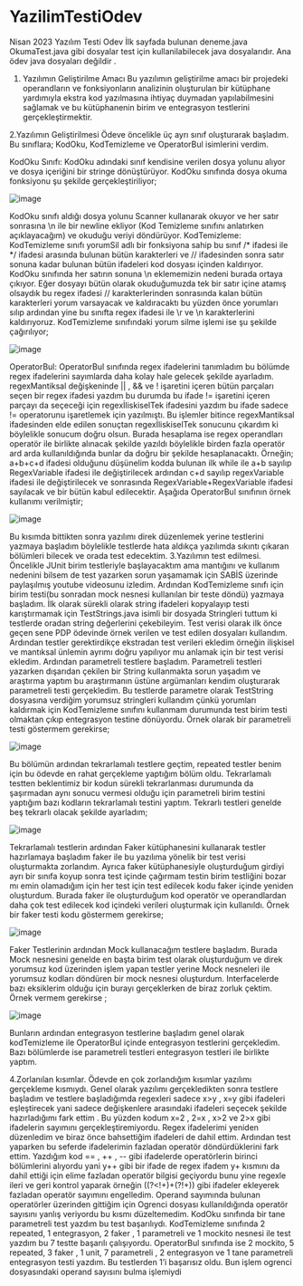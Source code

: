 # YazilimTestiOdev
Nisan 2023 Yazılım Testi Odev
İlk sayfada bulunan deneme.java OkumaTest.java gibi dosyalar test için kullanilabilecek java dosyalarıdır. Ana ödev java dosyaları değildir .

1. Yazılımın Geliştirilme Amacı 
Bu yazılımın geliştirilme amacı bir projedeki operandların ve fonksiyonların analizinin oluşturulan 
bir kütüphane yardımıyla ekstra kod yazılmasına ihtiyaç duymadan yapılabilmesini sağlamak ve bu 
kütüphanenin birim ve entegrasyon testlerini gerçekleştirmektir.

2.Yazılımın Geliştirilmesi 
Ödeve öncelikle üç ayrı sınıf oluşturarak başladım. Bu sınıflara; KodOku, KodTemizleme ve 
OperatorBul isimlerini verdim. 

KodOku Sınıfı: 
 KodOku adındaki sınıf kendisine verilen dosya yolunu alıyor ve dosya içeriğini bir stringe 
dönüştürüyor. KodOku sınıfında dosya okuma fonksiyonu şu şekilde gerçekleştiriliyor; 

![image](https://github.com/Saadet-T/YazilimTestiOdev-Junit/assets/68515706/1007dcb1-3b8d-485d-ab0b-5ca5c5c2358e)

KodOku sınıfı aldığı dosya yolunu Scanner kullanarak okuyor ve her satır sonrasına \n ile bir newline 
ekliyor (Kod Temizleme sınıfını anlatırken açıklayacağım) ve okuduğu veriyi döndürüyor. 
KodTemizleme: 
KodTemizleme sınıfı yorumSil adlı bir fonksiyona sahip bu sınıf /* ifadesi ile */ ifadesi arasında 
bulunan bütün karakterleri ve // ifadesinden sonra satır sonuna kadar bulunan bütün ifadeleri kod 
dosyası içinden kaldırıyor. KodOku sınıfında her satırın sonuna \n eklememizin nedeni burada ortaya 
çıkıyor. Eğer dosyayı bütün olarak okuduğumuzda tek bir satır içine atamış olsaydık bu regex ifadesi 
// karakterlerinden sonrasında kalan bütün karakterleri yorum varsayacak ve kaldıracaktı bu yüzden 
önce yorumları sılıp ardından yine bu sınıfta regex ifadesi ile \r ve \n karakterlerini kaldırıyoruz. 
KodTemizleme sınıfındaki yorum silme işlemi ise şu şekilde çağırılıyor; 

![image](https://github.com/Saadet-T/YazilimTestiOdev-Junit/assets/68515706/b8c24f2c-46b3-48f8-bb31-f259ad55a889)

OperatorBul: 
OperatorBul sınıfında regex ifadelerini tanımladım bu bölümde regex ifadelerini sayımlarda daha 
kolay hale gelecek şekilde ayarladım. regexMantiksal değişkeninde || , && ve ! işaretini içeren bütün 
parçaları seçen bir regex ifadesi yazdım bu durumda bu ifade != işaretini içeren parçayı da seçeceği 
için regexİliskiselTek ifadesini yazdım bu ifade sadece != operatorunu işaretlemek için yazılmıştı. 
Bu işlemler bitince regexMantiksal ifadesinden elde edilen sonuçtan regexİliskiselTek sonucunu 
çıkardım ki böylelikle sonucum doğru olsun. Burada hesaplama ise regex operandları operatör ile 
birlikte alınacak şekilde yazıldı böylelikle birden fazla operatör ard arda kullanıldığında bunlar da 
doğru bir şekilde hesaplanacaktı. Örneğin; 
a+b+c+d ifadesi olduğunu düşünelim kodda bulunan ilk while ile a+b sayılıp RegexVariable ifadesi 
ile değiştirilecek ardından c+d sayılıp regexVariable ifadesi ile değiştirilecek ve sonrasında 
RegexVariable+RegexVariable ifadesi sayılacak ve bir bütün kabul edilecektir. Aşağıda OperatorBul 
sınıfının örnek kullanımı verilmiştir; 

![image](https://github.com/Saadet-T/YazilimTestiOdev-Junit/assets/68515706/077dae6c-1a79-4371-a05f-8670365953b8)

Bu kısımda bittikten sonra yazılımı direk düzenlemek yerine testlerini yazmaya başladım böylelikle 
testlerde hata aldıkça yazılımda sıkıntı çıkaran bölümleri bilecek ve orada test edecektim. 
3.Yazılımın test edilmesi. 
Öncelikle JUnit birim testleriyle başlayacaktım ama mantığını ve kullanım nedenini bilsem de test 
yazarken sorun yaşamamak için SABİS üzerinde paylaşılmış youtube videosunu izledim. Ardından 
KodTemizleme sınıfı için birim testi(bu sonradan mock nesnesi kullanılan bir teste döndü) yazmaya 
başladım. İlk olarak sürekli olarak string ifadeleri kopyalayıp testi karıştırmamak için TestStrings.java 
isimli bir dosyada Stringleri tuttum ki testlerde oradan string değerlerini çekebileyim. Test verisi 
olarak ilk önce geçen sene PDP ödevinde örnek verilen ve test edilen dosyaları kullandım. Ardından 
testler gerektirdikçe ekstradan test verileri ekledim örneğin ilişkisel ve mantıksal ünlemin ayrımı 
doğru yapılıyor mu anlamak için bir test verisi ekledim. 
Ardından parametreli testlere başladım. Parametreli testleri yazarken dışarıdan çekilen bir String 
kullanmakta sorun yaşadım ve araştırma yaptım bu araştırmanın üstüne argümanları kendim 
oluşturarak parametreli testi gerçekledim. Bu testlerde parametre olarak TestString dosyasına 
verdiğim yorumsuz stringleri kullandım çünkü yorumları kaldırmak için KodTemizleme sınıfını 
kullanmam durumunda test birim testi olmaktan çıkıp entegrasyon testine dönüyordu. Örnek olarak 
bir parametreli testi göstermem gerekirse; 

![image](https://github.com/Saadet-T/YazilimTestiOdev-Junit/assets/68515706/82e709c7-37d0-49e0-bfea-a7551f7ff601)

Bu bölümün ardından tekrarlamalı testlere geçtim, repeated testler benim için bu ödevde en rahat 
gerçekleme yaptığım bölüm oldu. Tekrarlamalı testten beklentimiz bir kodun sürekli tekrarlanması 
durumunda da şaşırmadan aynı sonucu vermesi olduğu için parametreli birim testini yaptığım bazı 
kodların tekrarlamalı testini yaptım. Tekrarlı testleri genelde beş tekrarlı olacak şekilde ayarladım; 

![image](https://github.com/Saadet-T/YazilimTestiOdev-Junit/assets/68515706/cb299ccd-f444-4652-ab12-5e1990f51de4)

Tekrarlamalı testlerin ardından Faker kütüphanesini kullanarak testler hazırlamaya başladım faker ile 
bu yazılıma yönelik bir test verisi oluşturmakta zorlandım. Ayrıca faker kütüphanesiyle oluşturduğum 
girdiyi ayrı bir sınıfa koyup sonra test içinde çağırmam testin birim testliğini bozar mı emin 
olamadığım için her test için test edilecek kodu faker içinde yeniden oluşturdum. Burada faker ile 
oluşturduğum kod operatör ve operandlardan daha çok test edilecek kod içindeki verileri oluşturmak 
için kullanıldı. Örnek bir faker testi kodu göstermem gerekirse; 

![image](https://github.com/Saadet-T/YazilimTestiOdev-Junit/assets/68515706/6bc5f975-6f6a-4e36-8e63-c9bd151fcd2f)

Faker Testlerinin ardından Mock kullanacağım testlere başladım. Burada Mock nesnesini genelde en 
başta birim test olarak oluşturduğum ve direk yorumsuz kod üzerinden işlem yapan testler yerine 
Mock nesneleri ile yorumsuz kodları döndüren bir mock nesnesi oluşturdum. Interfacelerde bazı 
eksiklerim olduğu için burayı gerçeklerken de biraz zorluk çektim. Örnek vermem gerekirse ; 

![image](https://github.com/Saadet-T/YazilimTestiOdev-Junit/assets/68515706/365c784a-52d9-4ce0-8892-d01894a96a0c)

Bunların ardından entegrasyon testlerine başladım genel olarak kodTemizleme ile OperatorBul içinde 
entegrasyon testlerini gerçekledim. Bazı bölümlerde ise parametreli testleri entegrasyon testleri ile 
birlikte yaptım. 

4.Zorlanılan kısımlar. 
Ödevde en çok zorlandığım kısımlar yazılımı gerçekleme kısmıydı. Genel olarak yazılımı 
gerçekledikten sonra testlere başladım ve testlere başladığımda regexleri sadece x>y , x=y gibi ifadeleri 
eşleştirecek yani sadece değişkenlere arasındaki ifadeleri seçecek şekilde hazırladığımı fark ettim . Bu 
yüzden kodum x=2 , 2=x , x>2 ve 2>x gibi ifadelerin sayımını gerçekleştiremiyordu. Regex ifadelerimi 
yeniden düzenledim ve biraz önce bahsettiğim ifadeleri de dahil ettim. Ardından test yaparken bu seferde 
ifadelerimin fazladan operatör döndürdüklerini fark ettim. Yazdığım kod == , ++ , -- gibi ifadelerde 
operatörlerin birinci bölümlerini alıyordu yani y++ gibi bir ifade de regex ifadem y+ kısmını da dahil 
ettiği için elime fazladan operatör bilgisi geçiyordu bunu yine regexle ileri ve geri kontrol yaparak 
örneğin ((?<!\+)\+(?!\+)) gibi ifadeler ekleyerek fazladan operatör sayımını engelledim. Operand 
sayımında bulunan operatörler üzerinden gittiğim için Ogrenci dosyası kullanıldığında operatör sayısını 
yanlış veriyordu bu kısmı düzeltemedim. 
 KodOku sınıfında bir tane parametreli test yazdım bu test başarılıydı. KodTemizleme sınıfında 2 
repeated, 1 entegrasyon, 2 faker , 1 parametreli ve 1 mockito nesnesi ile test yazdım bu 7 testte başarılı 
çalışıyordu. OperatorBul sınıfında ise 2 mockito, 5 repeated, 3 faker , 1 unit, 7 parametreli , 2 entegrasyon 
ve 1 tane parametreli entegrasyon testi yazdım. Bu testlerden 1’i başarısız oldu. Bun işlem ogrenci 
dosyasındaki operand sayısını bulma işlemiydi
